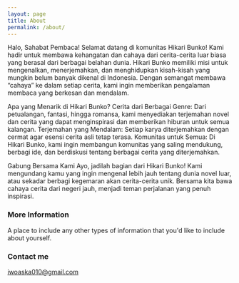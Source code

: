 ```yaml
---
layout: page
title: About
permalink: /about/
---
```



Halo, Sahabat Pembaca! Selamat datang di komunitas Hikari Bunko!
Kami hadir untuk membawa kehangatan dan cahaya dari cerita-cerita luar biasa yang berasal dari berbagai belahan dunia. Hikari Bunko memiliki misi untuk mengenalkan, menerjemahkan, dan menghidupkan kisah-kisah yang mungkin belum banyak dikenal di Indonesia. Dengan semangat membawa “cahaya” ke dalam setiap cerita, kami ingin memberikan pengalaman membaca yang berkesan dan mendalam.

Apa yang Menarik di Hikari Bunko?
Cerita dari Berbagai Genre: Dari petualangan, fantasi, hingga romansa, kami menyediakan terjemahan novel dan cerita yang dapat menginspirasi dan memberikan hiburan untuk semua kalangan.
Terjemahan yang Mendalam: Setiap karya diterjemahkan dengan cermat agar esensi cerita asli tetap terasa.
Komunitas untuk Semua: Di Hikari Bunko, kami ingin membangun komunitas yang saling mendukung, berbagi ide, dan berdiskusi tentang berbagai cerita yang diterjemahkan.


Gabung Bersama Kami Ayo, jadilah bagian dari Hikari Bunko! Kami mengundang kamu yang ingin mengenal lebih jauh tentang dunia novel luar, atau sekadar berbagi kegemaran akan cerita-cerita unik. Bersama kita bawa cahaya cerita dari negeri jauh, menjadi teman perjalanan yang penuh inspirasi.

### More Information

A place to include any other types of information that you'd like to include about yourself.

### Contact me

[iwoaska010@gmail.com](mailto:iwoaska010@gmail.com)
